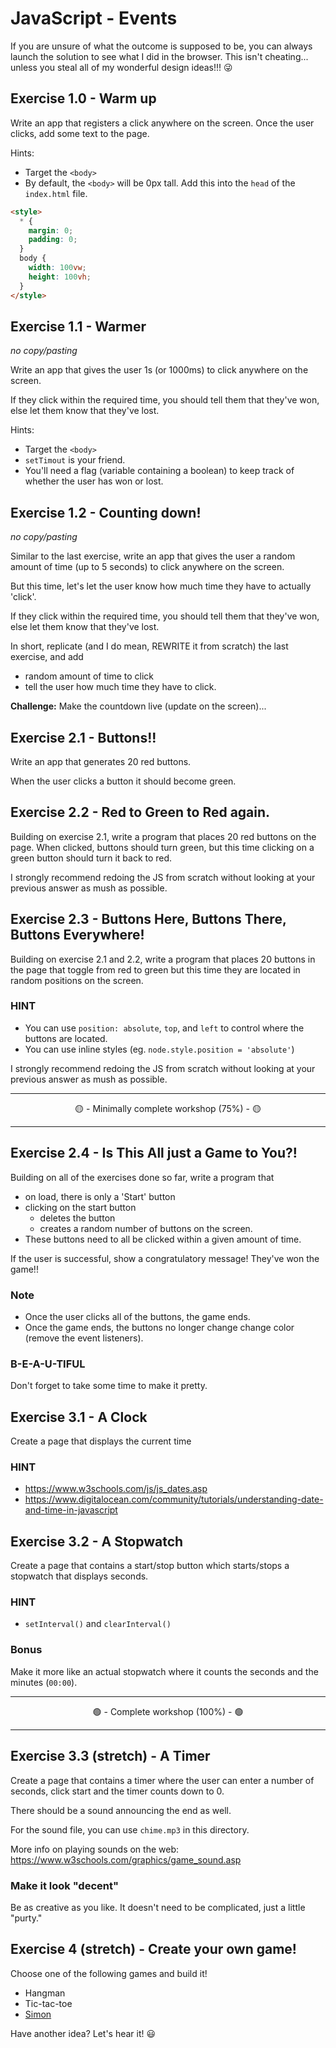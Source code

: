 # JavaScript - Events

If you are unsure of what the outcome is supposed to be, you can always launch the solution to see what I did in the browser. This isn't cheating... unless you steal all of my wonderful design ideas!!! 😜

## Exercise 1.0 - Warm up

Write an app that registers a click anywhere on the screen.
Once the user clicks, add some text to the page.

Hints:

- Target the `<body>`
- By default, the `<body>` will be 0px tall. Add this into the `head` of the `index.html` file.

```html
<style>
  * {
    margin: 0;
    padding: 0;
  }
  body {
    width: 100vw;
    height: 100vh;
  }
</style>
```

## Exercise 1.1 - Warmer

_no copy/pasting_

Write an app that gives the user 1s (or 1000ms) to click anywhere on the screen.

If they click within the required time, you should tell them that they've won,
else let them know that they've lost.

Hints:

- Target the `<body>`
- `setTimout` is your friend.
- You'll need a flag (variable containing a boolean) to keep track of whether the user has won or lost.

## Exercise 1.2 - Counting down!

_no copy/pasting_

Similar to the last exercise, write an app that gives the user
a random amount of time (up to 5 seconds) to click anywhere on the screen.

But this time, let's let the user know how much time they have to actually 'click'.

If they click within the required time, you should tell them that they've won,
else let them know that they've lost.

In short, replicate (and I do mean, REWRITE it from scratch) the last exercise, and add

- random amount of time to click
- tell the user how much time they have to click.

**Challenge:** Make the countdown live (update on the screen)...

## Exercise 2.1 - Buttons!!

Write an app that generates 20 red buttons.

When the user clicks a button it should become green.

## Exercise 2.2 - Red to Green to Red again.

Building on exercise 2.1, write a program that places 20 red buttons on the page. When clicked, buttons should turn green, but this time clicking on a green button should turn it back to red.

I strongly recommend redoing the JS from scratch without looking at your previous answer as mush as possible.

## Exercise 2.3 - Buttons Here, Buttons There, Buttons Everywhere!

Building on exercise 2.1 and 2.2, write a program that places 20 buttons in the page that toggle from red to green but this time they are located in random positions on the screen.

### HINT

- You can use `position: absolute`, `top`, and `left` to control where the buttons are located.
- You can use inline styles (eg. `node.style.position = 'absolute'`)

I strongly recommend redoing the JS from scratch without looking at your previous answer as mush as possible.

---

<center>🟡 - Minimally complete workshop (75%) - 🟡</center>

---

## Exercise 2.4 - Is This All just a Game to You?!

Building on all of the exercises done so far, write a program that

- on load, there is only a 'Start' button
- clicking on the start button
  - deletes the button
  - creates a random number of buttons on the screen.
- These buttons need to all be clicked within a given amount of time.

If the user is successful, show a congratulatory message! They've won the game!!

### Note

- Once the user clicks all of the buttons, the game ends.
- Once the game ends, the buttons no longer change change color (remove the event listeners).

### B-E-A-U-TIFUL

Don't forget to take some time to make it pretty.

## Exercise 3.1 - A Clock

Create a page that displays the current time

### HINT

- https://www.w3schools.com/js/js_dates.asp
- https://www.digitalocean.com/community/tutorials/understanding-date-and-time-in-javascript

## Exercise 3.2 - A Stopwatch

Create a page that contains a start/stop button which starts/stops a stopwatch that displays seconds.

### HINT

- `setInterval()` and `clearInterval()`

### Bonus

Make it more like an actual stopwatch where it counts the seconds and the minutes (`00:00`).

---

<center>🟢 - Complete workshop (100%) - 🟢</center>

---

## Exercise 3.3 (stretch) - A Timer

Create a page that contains a timer where the user can enter a number of seconds, click start and the timer counts down to 0.

There should be a sound announcing the end as well.

For the sound file, you can use `chime.mp3` in this directory.

More info on playing sounds on the web: https://www.w3schools.com/graphics/game_sound.asp

### Make it look "decent"

Be as creative as you like. It doesn't need to be complicated, just a little "purty."

## Exercise 4 (stretch) - Create your own game!

Choose one of the following games and build it!

- Hangman
- Tic-tac-toe
- [Simon](https://youtu.be/1Yqj76Q4jJ4)

Have another idea? Let's hear it! 😃
